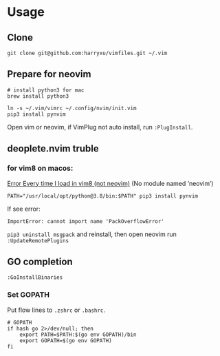# Usage

## Clone

    git clone git@github.com:harryxu/vimfiles.git ~/.vim

## Prepare for neovim

```shell
# install python3 for mac
brew install python3

ln -s ~/.vim/vimrc ~/.config/nvim/init.vim
pip3 install pynvim
```


Open vim or neovim, if VimPlug not auto install, run `:PlugInstall`.

## deoplete.nvim truble

### for vim8 on macos:
[Error Every time I load in vim8 (not neovim)](https://github.com/roxma/vim-hug-neovim-rpc/issues/47#issuecomment-630323947) (No module named ‘neovim’)
```
PATH="/usr/local/opt/python@3.8/bin:$PATH" pip3 install pynvim
```

If see error:

	ImportError: cannot import name 'PackOverflowError'

`pip3 uninstall msgpack` and reinstall, then open neovim run `:UpdateRemotePlugins`

## GO completion

    :GoInstallBinaries 

### Set GOPATH

Put flow lines to `.zshrc` or `.bashrc`.

    # GOPATH
    if hash go 2>/dev/null; then
        export PATH=$PATH:$(go env GOPATH)/bin
        export GOPATH=$(go env GOPATH)
    fi


